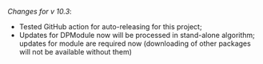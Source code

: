 _Changes for v 10.3_:
- Tested GitHub action for auto-releasing for this project;
- Updates for DPModule now will be processed in stand-alone algorithm; updates for module are required now (downloading of other packages will not be available without them)
